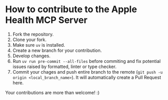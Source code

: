 # How to contribute to the Apple Health MCP Server

1. Fork the repository.
2. Clone your fork.
3. Make sure `uv` is installed.
4. Create a new branch for your contribution.
5. Develop changes.
6. Run `uv run pre-commit --all-files` before commiting and fix potential issues raised by formatted, linter or type checker.
7. Commit your chages and push entire branch to the remote (`git push -u origin <local_branch_name>`). It will automatically create a Pull Request here.

Your contributions are more than welcome! :)
